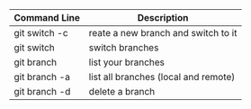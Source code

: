 | Command Line               | Description                          |
| -------------------------- | ------------------------------------ |
| git switch -c <branchname> | reate a new branch and switch to it  |
| git switch <branchname>    | switch branches                      |
| git branch                 | list your branches                   |
| git branch -a              | list all branches (local and remote) |
| git branch -d <branchname> | delete a branch                      |
